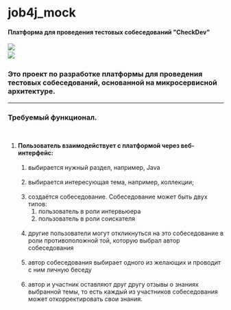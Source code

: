# job4j_mock
#### Платформа для проведения тестовых собеседований "CheckDev"

![](https://img.shields.io/badge/java-17-4AB197)&nbsp;&nbsp;&nbsp;<br>
![](https://img.shields.io/badge/maven-3.6.3-4AB197)&nbsp;&nbsp;&nbsp;<br>

### Это проект по разработке платформы для проведения тестовых собеседований, основанной на микросервисной архитектуре. 

___
### Требуемый функционал.
<br>

1. <b>Пользователь взаимодействует с платформой через веб-интерфейс:</b><br><br>
   1. выбирается нужный раздел, например, Java<br><br>
   2. выбирается интересующая тема, например, коллекции;<br><br>
   3. создаётся собеседование. Собеседование может быть двух типов:
      1. пользователь в роли интервьюера
      2. пользователь в роли соискателя <br><br>
   4. другие пользователи могут откликнуться на это собеседование в роли противоположной той, которую выбрал автор собеседования<br><br>
   5. автор собеседования выбирает одного из желающих и проводит с ним личную беседу<br><br>
   6. автор и участник оставляют друг другу отзывы о знаниях выбранной темы, то есть каждый из участников собеседования может откорректировать свои знания. <br><br>
      <br><br>

